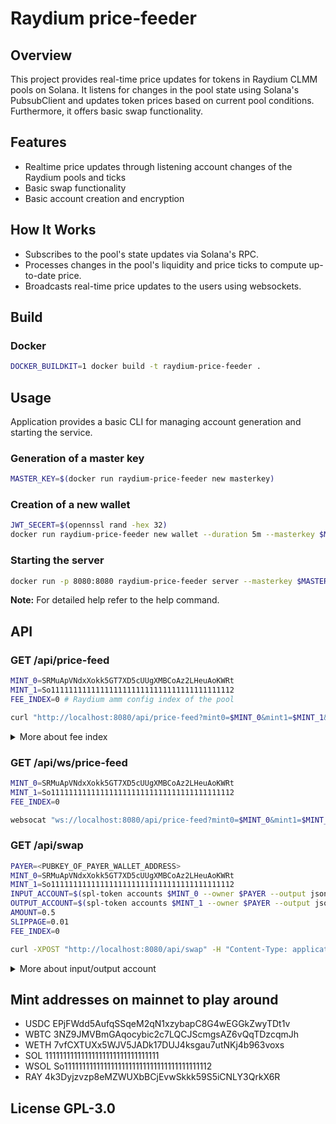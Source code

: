 # Raydium price-feeder

## Overview
This project provides real-time price updates for tokens in Raydium CLMM pools on Solana. It listens for changes in the pool state using Solana's PubsubClient and updates token prices based on current pool conditions. Furthermore, it offers basic swap functionality.

## Features
- Realtime price updates through listening account changes of the Raydium pools and ticks
- Basic swap functionality
- Basic account creation and encryption

## How It Works
- Subscribes to the pool's state updates via Solana's RPC.
- Processes changes in the pool's liquidity and price ticks to compute up-to-date price.
- Broadcasts real-time price updates to the users using websockets.

## Build
### Docker
```bash
DOCKER_BUILDKIT=1 docker build -t raydium-price-feeder .
```

## Usage
Application provides a basic CLI for managing account generation and starting the service.

### Generation of a master key
```bash
MASTER_KEY=$(docker run raydium-price-feeder new masterkey)
```

### Creation of a new wallet
```bash
JWT_SECERT=$(opennssl rand -hex 32)
docker run raydium-price-feeder new wallet --duration 5m --masterkey $MASTER_KEY --jwt-secret $JWT_SECERT --database-url <PSQL_DATABASE_URL>
```

### Starting the server
```bash
docker run -p 8080:8080 raydium-price-feeder server --masterkey $MASTER_KEY --jwt-secret $JWT_SECERT --rpc <RPC_NODE> --database-url <PSQL_DATABASE_URL>
```

**Note:** For detailed help refer to the help command.


## API

### GET /api/price-feed
```bash
MINT_0=SRMuApVNdxXokk5GT7XD5cUUgXMBCoAz2LHeuAoKWRt
MINT_1=So11111111111111111111111111111111111111112
FEE_INDEX=0 # Raydium amm config index of the pool

curl "http://localhost:8080/api/price-feed?mint0=$MINT_0&mint1=$MINT_1&fee_index=$FEE_INDEX" -H "Authorization: Bearer <JWT_TOKEN>"
```

<details>
<summary>More about fee index</summary>
Essentially, the fee index is a unique identifier for a specific pool configuration. It is used to identify the pool's configuration within the Raydium system. For the end user, the fee index is a number that represents the pool's trade fee rate.

```javascript
export const devConfigs = [
  {
    id: 'CQYbhr6amxUER4p5SC44C63R4qw4NFc9Z4Db9vF4tZwG',
    index: 0,
    protocolFeeRate: 120000,
    tradeFeeRate: 100,
    tickSpacing: 10,
    fundFeeRate: 40000,
    description: 'Best for very stable pairs',
    defaultRange: 0.005,
    defaultRangePoint: [0.001, 0.003, 0.005, 0.008, 0.01],
  },
  {
    id: 'B9H7TR8PSjJT7nuW2tuPkFC63z7drtMZ4LoCtD7PrCN1',
    index: 1,
    protocolFeeRate: 120000,
    tradeFeeRate: 2500,
    tickSpacing: 60,
    fundFeeRate: 40000,
    description: 'Best for most pairs',
    defaultRange: 0.1,
    defaultRangePoint: [0.01, 0.05, 0.1, 0.2, 0.5],
  },
  {
    id: 'GjLEiquek1Nc2YjcBhufUGFRkaqW1JhaGjsdFd8mys38',
    index: 3,
    protocolFeeRate: 120000,
    tradeFeeRate: 10000,
    tickSpacing: 120,
    fundFeeRate: 40000,
    description: 'Best for exotic pairs',
    defaultRange: 0.1,
    defaultRangePoint: [0.01, 0.05, 0.1, 0.2, 0.5],
  },
  {
    id: 'GVSwm4smQBYcgAJU7qjFHLQBHTc4AdB3F2HbZp6KqKof',
    index: 2,
    protocolFeeRate: 120000,
    tradeFeeRate: 500,
    tickSpacing: 10,
    fundFeeRate: 40000,
    description: 'Best for tighter ranges',
    defaultRange: 0.1,
    defaultRangePoint: [0.01, 0.05, 0.1, 0.2, 0.5],
  },
]
const mainnetConfigs = [
    {
      id: '9iFER3bpjf1PTTCQCfTRu17EJgvsxo9pVyA9QWwEuX4x',
      index: 4,
      protocolFeeRate: 120000,
      tradeFeeRate: 100,
      tickSpacing: 1,
      fundFeeRate: 40000,
      description: 'Best for very stable pairs',
      defaultRange: 0.005,
      defaultRangePoint: [0.001, 0.003, 0.005, 0.008, 0.01],
    },
    {
      id: '3XCQJQryqpDvvZBfGxR7CLAw5dpGJ9aa7kt1jRLdyxuZ',
      index: 5,
      protocolFeeRate: 120000,
      tradeFeeRate: 500,
      tickSpacing: 1,
      fundFeeRate: 40000,
      description: 'Best for tighter ranges',
      defaultRange: 0.1,
      defaultRangePoint: [0.01, 0.05, 0.1, 0.2, 0.5],
    },
    {
      id: 'E64NGkDLLCdQ2yFNPcavaKptrEgmiQaNykUuLC1Qgwyp',
      index: 1,
      protocolFeeRate: 120000,
      tradeFeeRate: 2500,
      tickSpacing: 60,
      fundFeeRate: 40000,
      description: 'Best for most pairs',
      defaultRange: 0.1,
      defaultRangePoint: [0.01, 0.05, 0.1, 0.2, 0.5],
    },
    {
      id: 'A1BBtTYJd4i3xU8D6Tc2FzU6ZN4oXZWXKZnCxwbHXr8x',
      index: 3,
      protocolFeeRate: 120000,
      tradeFeeRate: 10000,
      tickSpacing: 120,
      fundFeeRate: 40000,
      description: 'Best for exotic pairs',
      defaultRange: 0.1,
      defaultRangePoint: [0.01, 0.05, 0.1, 0.2, 0.5],
    },
]
```
</details>

### GET /api/ws/price-feed
```bash
MINT_0=SRMuApVNdxXokk5GT7XD5cUUgXMBCoAz2LHeuAoKWRt
MINT_1=So11111111111111111111111111111111111111112
FEE_INDEX=0

websocat "ws://localhost:8080/api/price-feed?mint0=$MINT_0&mint1=$MINT_1&fee_index=$FEE_INDEX" -H "Authorization: Bearer <JWT_TOKEN>"
```

### GET /api/swap
```bash
PAYER=<PUBKEY_OF_PAYER_WALLET_ADDRESS>
MINT_0=SRMuApVNdxXokk5GT7XD5cUUgXMBCoAz2LHeuAoKWRt
MINT_1=So11111111111111111111111111111111111111112
INPUT_ACCOUNT=$(spl-token accounts $MINT_0 --owner $PAYER --output json-compact | jq .accounts[0].address)
OUTPUT_ACCOUNT=$(spl-token accounts $MINT_1 --owner $PAYER --output json-compact | jq .accounts[0].address)
AMOUNT=0.5
SLIPPAGE=0.01
FEE_INDEX=0

curl -XPOST "http://localhost:8080/api/swap" -H "Content-Type: application/json" -d '{"mint0": "$MINT_0", "mint1": "$MINT_1", "input_account": "$INPUT_ACCOUNT", "output_account": "$OUTPUT_ACCOUNT", "amount": "$AMOUNT", "slippage": "$SLIPPAGE", "fee_index": "$FEE_INDEX", "simulate": true}' -H "Authorization: Bearer <JWT_TOKEN>"
```

<details>
<summary>More about input/output account</summary>
Basically the input/output account is the account that holds the tokens that will be swapped.
Easieast way to create it is by sending a token thorugh wallet to the payer address.
</details>

## Mint addresses on mainnet to play around
- USDC EPjFWdd5AufqSSqeM2qN1xzybapC8G4wEGGkZwyTDt1v
- WBTC 3NZ9JMVBmGAqocybic2c7LQCJScmgsAZ6vQqTDzcqmJh
- WETH 7vfCXTUXx5WJV5JADk17DUJ4ksgau7utNKj4b963voxs
- SOL 11111111111111111111111111111111
- WSOL So11111111111111111111111111111111111111112
- RAY 4k3Dyjzvzp8eMZWUXbBCjEvwSkkk59S5iCNLY3QrkX6R


## License GPL-3.0
